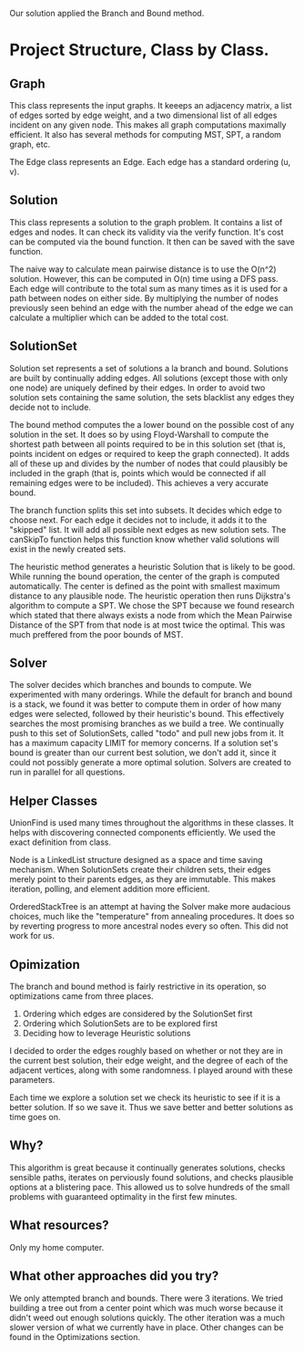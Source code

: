 Our solution applied the Branch and Bound method. 

# Project Structure, Class by Class.

## Graph

This class represents the input graphs. It keeeps an adjacency matrix, a list of edges sorted by edge weight, and a two dimensional list of all edges incident on any given node. This makes all graph computations maximally efficient. It also has several methods for computing MST, SPT, a random graph, etc. 

The Edge class represents an Edge. Each edge has a standard ordering (u, v).

## Solution

This class represents a solution to the graph problem. It contains a list of edges and nodes. It can check its validity via the verify function. It's cost can be computed via the bound function. It then can be saved with the save function.

The naive way to calculate mean pairwise distance is to use the O(n^2) solution. However, this can be computed in O(n) time using a DFS pass. Each edge will contribute to the total sum as many times as it is used for a path between nodes on either side. By multiplying the number of nodes previously seen behind an edge with the number ahead of the edge we can calculate a multiplier which can be added to the total cost. 

## SolutionSet

Solution set represents a set of solutions a la branch and bound. Solutions are built by continually adding edges. All solutions (except those with only one node) are uniquely defined by their edges. In order to avoid two solution sets containing the same solution, the sets blacklist any edges they decide not to include.

The bound method computes the a lower bound on the possible cost of any solution in the set. It does so by using Floyd-Warshall to compute the shortest path between all points required to be in this solution set (that is, points incident on edges or required to keep the graph connected). It adds all of these up and divides by the number of nodes that could plausibly be included in the graph (that is, points which would be connected if all remaining edges were to be included). This achieves a very accurate bound.

The branch function splits this set into subsets. It decides which edge to choose next. For each edge it decides not to include, it adds it to the "skipped" list. It will add all possible next edges as new solution sets. The canSkipTo function helps this function know whether valid solutions will exist in the newly created sets.

The heuristic method generates a heuristic Solution that is likely to be good. While running the bound operation, the center of the graph is computed automatically. The center is defined as the point with smallest maximum distance to any plausible node. The heuristic operation then runs Dijkstra's algorithm to compute a SPT. We chose the SPT because we found research which stated that there always exists a node from which the Mean Pairwise Distance of the SPT from that node is at most twice the optimal. This was much preffered from the poor bounds of MST.

## Solver

The solver decides which branches and bounds to compute. We experimented with many orderings. While the default for branch and bound is a stack, we found it was better to compute them in order of how many edges were selected, followed by their heuristic's bound. This effectively searches the most promising branches as we build a tree. We continually push to this set of SolutionSets, called "todo" and pull new jobs from it. It has a maximum capacity LIMIT for memory concerns. If a solution set's bound is greater than our current best solution, we don't add it, since it could not possibly generate a more optimal solution. Solvers are created to run in parallel for all questions.

## Helper Classes

UnionFind is used many times throughout the algorithms in these classes. It helps with discovering connected components efficiently. We used the exact definition from class.

Node is a LinkedList structure designed as a space and time saving mechanism. When SolutionSets create their children sets, their edges merely point to their parents edges, as they are immutable. This makes iteration, polling, and element addition more efficient.

OrderedStackTree is an attempt at having the Solver make more audacious choices, much like the "temperature" from annealing procedures. It does so by reverting progress to more ancestral nodes every so often. This did not work for us.

## Opimization

The branch and bound method is fairly restrictive in its operation, so optimizations came from three places.
1.  Ordering which edges are considered by the SolutionSet first
2.  Ordering which SolutionSets are to be explored first
3.  Deciding how to leverage Heuristic solutions

I decided to order the edges roughly based on whether or not they are in the current best solution, their edge weight, and the degree of each of the adjacent vertices, along with some randomness. I played around with these parameters.

Each time we explore a solution set we check its heuristic to see if it is a better solution. If so we save it. Thus we save better and better solutions as time goes on.

## Why?

This algorithm is great because it continually generates solutions, checks sensible paths, iterates on perviously found solutions, and checks plausible options at a blistering pace. This allowed us to solve hundreds of the small problems with guaranteed optimality in the first few minutes. 

## What resources?

Only my home computer.

## What other approaches did you try?

We only attempted branch and bounds. There were 3 iterations. We tried building a tree out from a center point which was much worse because it didn't weed out enough solutions quickly. The other iteration was a much slower version of what we currently have in place. Other changes can be found in the Optimizations section.
